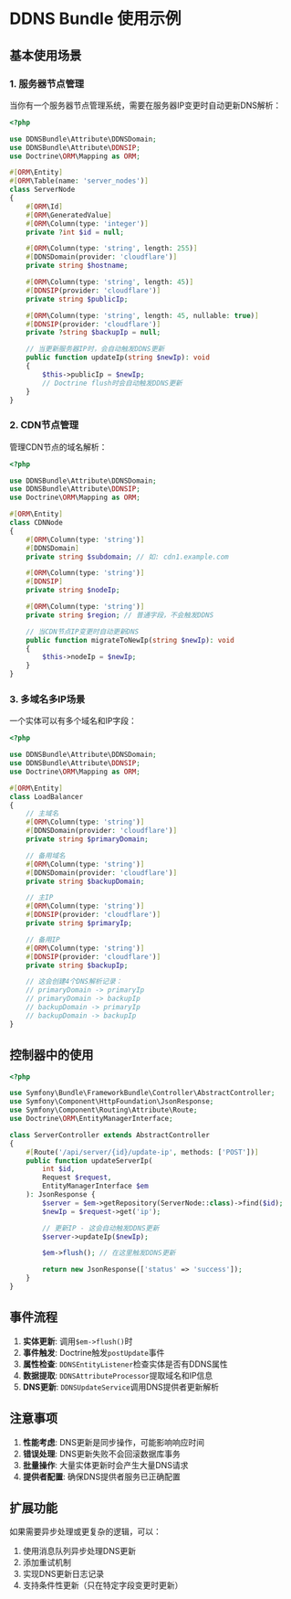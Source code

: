 # DDNS Bundle 使用示例

## 基本使用场景

### 1. 服务器节点管理

当你有一个服务器节点管理系统，需要在服务器IP变更时自动更新DNS解析：

```php
<?php

use DDNSBundle\Attribute\DDNSDomain;
use DDNSBundle\Attribute\DDNSIP;
use Doctrine\ORM\Mapping as ORM;

#[ORM\Entity]
#[ORM\Table(name: 'server_nodes')]
class ServerNode
{
    #[ORM\Id]
    #[ORM\GeneratedValue]
    #[ORM\Column(type: 'integer')]
    private ?int $id = null;

    #[ORM\Column(type: 'string', length: 255)]
    #[DDNSDomain(provider: 'cloudflare')]
    private string $hostname;

    #[ORM\Column(type: 'string', length: 45)]
    #[DDNSIP(provider: 'cloudflare')]
    private string $publicIp;

    #[ORM\Column(type: 'string', length: 45, nullable: true)]
    #[DDNSIP(provider: 'cloudflare')]
    private ?string $backupIp = null;

    // 当更新服务器IP时，会自动触发DDNS更新
    public function updateIp(string $newIp): void
    {
        $this->publicIp = $newIp;
        // Doctrine flush时会自动触发DDNS更新
    }
}
```

### 2. CDN节点管理

管理CDN节点的域名解析：

```php
<?php

use DDNSBundle\Attribute\DDNSDomain;
use DDNSBundle\Attribute\DDNSIP;
use Doctrine\ORM\Mapping as ORM;

#[ORM\Entity]
class CDNNode
{
    #[ORM\Column(type: 'string')]
    #[DDNSDomain]
    private string $subdomain; // 如: cdn1.example.com

    #[ORM\Column(type: 'string')]
    #[DDNSIP]
    private string $nodeIp;

    #[ORM\Column(type: 'string')]
    private string $region; // 普通字段，不会触发DDNS

    // 当CDN节点IP变更时自动更新DNS
    public function migrateToNewIp(string $newIp): void
    {
        $this->nodeIp = $newIp;
    }
}
```

### 3. 多域名多IP场景

一个实体可以有多个域名和IP字段：

```php
<?php

use DDNSBundle\Attribute\DDNSDomain;
use DDNSBundle\Attribute\DDNSIP;
use Doctrine\ORM\Mapping as ORM;

#[ORM\Entity]
class LoadBalancer
{
    // 主域名
    #[ORM\Column(type: 'string')]
    #[DDNSDomain(provider: 'cloudflare')]
    private string $primaryDomain;

    // 备用域名
    #[ORM\Column(type: 'string')]
    #[DDNSDomain(provider: 'cloudflare')]
    private string $backupDomain;

    // 主IP
    #[ORM\Column(type: 'string')]
    #[DDNSIP(provider: 'cloudflare')]
    private string $primaryIp;

    // 备用IP
    #[ORM\Column(type: 'string')]
    #[DDNSIP(provider: 'cloudflare')]
    private string $backupIp;

    // 这会创建4个DNS解析记录：
    // primaryDomain -> primaryIp
    // primaryDomain -> backupIp
    // backupDomain -> primaryIp
    // backupDomain -> backupIp
}
```

## 控制器中的使用

```php
<?php

use Symfony\Bundle\FrameworkBundle\Controller\AbstractController;
use Symfony\Component\HttpFoundation\JsonResponse;
use Symfony\Component\Routing\Attribute\Route;
use Doctrine\ORM\EntityManagerInterface;

class ServerController extends AbstractController
{
    #[Route('/api/server/{id}/update-ip', methods: ['POST'])]
    public function updateServerIp(
        int $id,
        Request $request,
        EntityManagerInterface $em
    ): JsonResponse {
        $server = $em->getRepository(ServerNode::class)->find($id);
        $newIp = $request->get('ip');

        // 更新IP - 这会自动触发DDNS更新
        $server->updateIp($newIp);

        $em->flush(); // 在这里触发DDNS更新

        return new JsonResponse(['status' => 'success']);
    }
}
```

## 事件流程

1. **实体更新**: 调用`$em->flush()`时
2. **事件触发**: Doctrine触发`postUpdate`事件
3. **属性检查**: `DDNSEntityListener`检查实体是否有DDNS属性
4. **数据提取**: `DDNSAttributeProcessor`提取域名和IP信息
5. **DNS更新**: `DDNSUpdateService`调用DNS提供者更新解析

## 注意事项

1. **性能考虑**: DNS更新是同步操作，可能影响响应时间
2. **错误处理**: DNS更新失败不会回滚数据库事务
3. **批量操作**: 大量实体更新时会产生大量DNS请求
4. **提供者配置**: 确保DNS提供者服务已正确配置

## 扩展功能

如果需要异步处理或更复杂的逻辑，可以：

1. 使用消息队列异步处理DNS更新
2. 添加重试机制
3. 实现DNS更新日志记录
4. 支持条件性更新（只在特定字段变更时更新）
